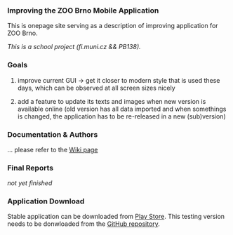### Improving the ZOO Brno Mobile Application
This is onepage site serving as a description of improving application for ZOO Brno.

*This is a school project (fi.muni.cz && PB138).*


### Goals
1. improve current GUI -> get it closer to modern style that is used these days, which can be observed at all screen sizes nicely

2. add a feature to update its texts and images when new version is available online (old version has all data imported and when somethings is changed, the application has to be re-released in a new (sub)version)

### Documentation & Authors
... please refer to the [Wiki page](https://github.com/kaprijela/zobro2/wiki)

### Final Reports
*not yet finished*

### Application Download
Stable application can be downloaded from [Play Store](https://play.google.com/store/apps/details?id=com.zoobrno). This testing version needs to be donwloaded from the [GitHub repository](http://github.com/kaprijela/zobro2).